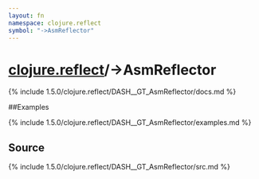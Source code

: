 ```yaml
---
layout: fn
namespace: clojure.reflect
symbol: "->AsmReflector"
---
```


# [clojure.reflect](../)/->AsmReflector

{% include 1.5.0/clojure.reflect/DASH__GT_AsmReflector/docs.md %}

##Examples

{% include 1.5.0/clojure.reflect/DASH__GT_AsmReflector/examples.md %}
## Source
{% include 1.5.0/clojure.reflect/DASH__GT_AsmReflector/src.md %}

